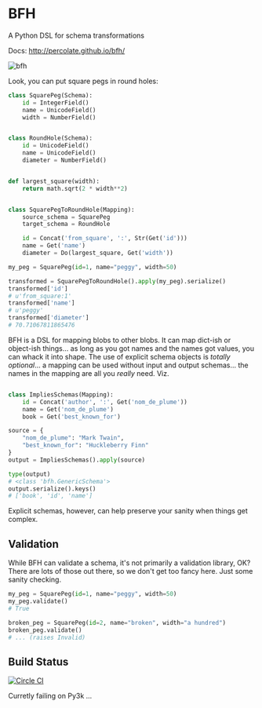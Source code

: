 # BFH

A Python DSL for schema transformations

Docs: http://percolate.github.io/bfh/

![bfh](http://timberframe-postandbeamhomes.com/media/uploads/galleries/trusses/naked_trusses/iain_with_beatle_hammer.jpg)

Look, you can put square pegs in round holes:

```python
class SquarePeg(Schema):
    id = IntegerField()
    name = UnicodeField()
    width = NumberField()


class RoundHole(Schema):
    id = UnicodeField()
    name = UnicodeField()
    diameter = NumberField()


def largest_square(width):
    return math.sqrt(2 * width**2)


class SquarePegToRoundHole(Mapping):
    source_schema = SquarePeg
    target_schema = RoundHole

    id = Concat('from_square', ':', Str(Get('id')))
    name = Get('name')
    diameter = Do(largest_square, Get('width'))

my_peg = SquarePeg(id=1, name="peggy", width=50)

transformed = SquarePegToRoundHole().apply(my_peg).serialize()
transformed['id']
# u'from_square:1'
transformed['name']
# u'peggy'
transformed['diameter']
# 70.71067811865476
```

BFH is a DSL for mapping blobs to other blobs. It can map dict-ish or object-ish things... as long as you got names and the names got values, you can whack it into shape. The use of explicit schema objects is *totally optional*... a mapping can be used without input and output schemas... the names in the mapping are all you *really* need. Viz.

```python

class ImpliesSchemas(Mapping):
    id = Concat('author', ':', Get('nom_de_plume'))
    name = Get('nom_de_plume')
    book = Get('best_known_for')

source = {
    "nom_de_plume": "Mark Twain",
    "best_known_for": "Huckleberry Finn"
}
output = ImpliesSchemas().apply(source)

type(output)
# <class 'bfh.GenericSchema'>
output.serialize().keys()
# ['book', 'id', 'name']

```

Explicit schemas, however, can help preserve your sanity when things get complex.


## Validation

While BFH can validate a schema, it's not primarily a validation library, OK? There are lots of those out there, so we don't get too fancy here. Just some sanity checking.

```python
my_peg = SquarePeg(id=1, name="peggy", width=50)
my_peg.validate()
# True

broken_peg = SquarePeg(id=2, name="broken", width="a hundred")
broken_peg.validate()
# ... (raises Invalid)

```

## Build Status

[![Circle CI](https://circleci.com/gh/percolate/bfh.svg?style=svg)](https://circleci.com/gh/percolate/bfh)

Curretly failing on Py3k ...
